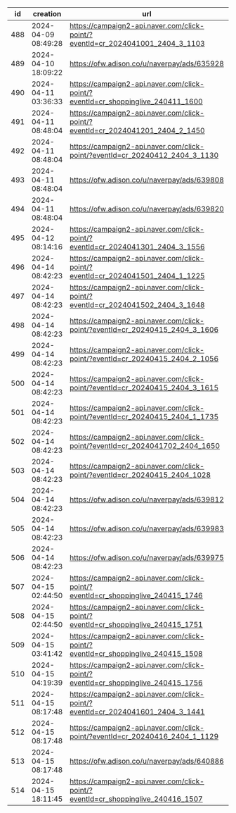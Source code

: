 | id  | creation            | url                                                                              | visit |
| --- | ------------------- | -------------------------------------------------------------------------------- | ----- |
| 488 | 2024-04-09 08:49:28 | https://campaign2-api.naver.com/click-point/?eventId=cr_2024041001_2404_3_1103   |       |
| 489 | 2024-04-10 18:09:22 | https://ofw.adison.co/u/naverpay/ads/635928                                      |       |
| 490 | 2024-04-11 03:36:33 | https://campaign2-api.naver.com/click-point/?eventId=cr_shoppinglive_240411_1600 |       |
| 491 | 2024-04-11 08:48:04 | https://campaign2-api.naver.com/click-point/?eventId=cr_2024041201_2404_2_1450   |       |
| 492 | 2024-04-11 08:48:04 | https://campaign2-api.naver.com/click-point/?eventId=cr_20240412_2404_3_1130     |       |
| 493 | 2024-04-11 08:48:04 | https://ofw.adison.co/u/naverpay/ads/639808                                      |       |
| 494 | 2024-04-11 08:48:04 | https://ofw.adison.co/u/naverpay/ads/639820                                      |       |
| 495 | 2024-04-12 08:14:16 | https://campaign2-api.naver.com/click-point/?eventId=cr_2024041301_2404_3_1556   |       |
| 496 | 2024-04-14 08:42:23 | https://campaign2-api.naver.com/click-point/?eventId=cr_2024041501_2404_1_1225   |       |
| 497 | 2024-04-14 08:42:23 | https://campaign2-api.naver.com/click-point/?eventId=cr_2024041502_2404_3_1648   |       |
| 498 | 2024-04-14 08:42:23 | https://campaign2-api.naver.com/click-point/?eventId=cr_20240415_2404_3_1606     |       |
| 499 | 2024-04-14 08:42:23 | https://campaign2-api.naver.com/click-point/?eventId=cr_20240415_2404_2_1056     |       |
| 500 | 2024-04-14 08:42:23 | https://campaign2-api.naver.com/click-point/?eventId=cr_20240415_2404_3_1615     |       |
| 501 | 2024-04-14 08:42:23 | https://campaign2-api.naver.com/click-point/?eventId=cr_20240415_2404_1_1735     |       |
| 502 | 2024-04-14 08:42:23 | https://campaign2-api.naver.com/click-point/?eventId=cr_2024041702_2404_1650     |       |
| 503 | 2024-04-14 08:42:23 | https://campaign2-api.naver.com/click-point/?eventId=cr_20240415_2404_1028       |       |
| 504 | 2024-04-14 08:42:23 | https://ofw.adison.co/u/naverpay/ads/639812                                      |       |
| 505 | 2024-04-14 08:42:23 | https://ofw.adison.co/u/naverpay/ads/639983                                      |       |
| 506 | 2024-04-14 08:42:23 | https://ofw.adison.co/u/naverpay/ads/639975                                      |       |
| 507 | 2024-04-15 02:44:50 | https://campaign2-api.naver.com/click-point/?eventId=cr_shoppinglive_240415_1746 |       |
| 508 | 2024-04-15 02:44:50 | https://campaign2-api.naver.com/click-point/?eventId=cr_shoppinglive_240415_1751 |       |
| 509 | 2024-04-15 03:41:42 | https://campaign2-api.naver.com/click-point/?eventId=cr_shoppinglive_240415_1508 |       |
| 510 | 2024-04-15 04:19:39 | https://campaign2-api.naver.com/click-point/?eventId=cr_shoppinglive_240415_1756 |       |
| 511 | 2024-04-15 08:17:48 | https://campaign2-api.naver.com/click-point/?eventId=cr_2024041601_2404_3_1441   |       |
| 512 | 2024-04-15 08:17:48 | https://campaign2-api.naver.com/click-point/?eventId=cr_20240416_2404_1_1129     |       |
| 513 | 2024-04-15 08:17:48 | https://ofw.adison.co/u/naverpay/ads/640886                                      |       |
| 514 | 2024-04-15 18:11:45 | https://campaign2-api.naver.com/click-point/?eventId=cr_shoppinglive_240416_1507 |       |
